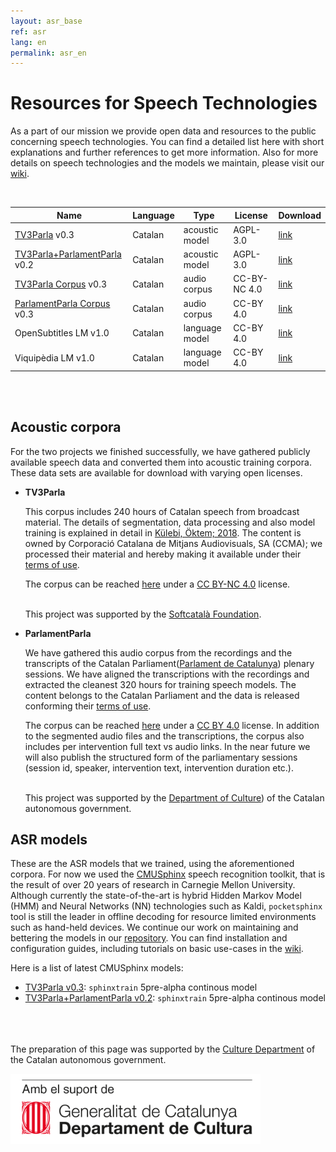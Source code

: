 ```yaml
---
layout: asr_base
ref: asr
lang: en
permalink: asr_en
---
```

<style>
table {
    width:100%;
}
</style>

# Resources for Speech Technologies

As a part of our mission we provide open data and resources to the public concerning speech technologies. You can find a detailed list here with short explanations and further references to get more information. Also for more details on speech technologies and the models we maintain, please visit our [wiki][wiki].
  
<br /> 

| Name                              | Language | Type           | License    | Download |
|---------------------------------  | -------- | -----------    | --------   | -------- |
| [TV3Parla][2]                v0.3 | Catalan  | acoustic model |  AGPL-3.0  | [link]() |
| [TV3Parla+ParlamentParla][2] v0.2 | Catalan  | acoustic model |  AGPL-3.0  | [link]() |
| [TV3Parla Corpus][1]         v0.3 | Catalan  | audio corpus   | CC-BY-NC 4.0 | [link]() |
| [ParlamentParla Corpus][1]   v0.3 | Catalan  | audio corpus   |  CC-BY 4.0 | [link]() |
| OpenSubtitles LM             v1.0 | Catalan  | language model |  CC-BY 4.0 | [link]() |
| Viquipèdia LM                v1.0 | Catalan  | language model |  CC-BY 4.0 | [link]() | 
 
<br />
<br />

## Acoustic corpora

For the two projects we finished successfully, we have gathered publicly available speech data and converted them into acoustic training corpora. These data sets are available for download with varying open licenses.

* **TV3Parla**

  This corpus includes 240 hours of Catalan speech from broadcast material. The details of segmentation, data processing and also model training is explained in detail in [Külebi, Öktem; 2018](https://www.isca-speech.org/archive/IberSPEECH_2018/abstracts/IberS18_P1-2_Kulebi.html). The content is owned by Corporació Catalana de Mitjans Audiovisuals, SA (CCMA); we processed their material and hereby making it available under their [terms of use](http://www.ccma.cat/avis-legal/condicions-utilitzacio-del-portal/).

  The corpus can be reached [here]() under a [CC BY-NC 4.0][ccbync] license.  
  <br/>

  This project was supported by the [Softcatalà Foundation](https://www.softcatala.org/).


* **ParlamentParla**

  We have gathered this audio corpus from the recordings and the transcripts of the Catalan Parliament([Parlament de Catalunya](https://www.parlament.cat/)) plenary sessions. We have aligned the transcriptions with the recordings and extracted the cleanest 320 hours for training speech models. The content belongs to the Catalan Parliament and the data is released conforming their [terms of use](https://www.parlament.cat/pcat/serveis-parlament/avis-legal/).

  The corpus can be reached [here]() under a [CC BY 4.0][ccby] license. In addition to the segmented audio files and the transcriptions, the corpus also includes per intervention full text vs audio links. In the near future we will also publish the structured form of the parliamentary sessions (session id, speaker, intervention text, intervention duration etc.).  
  <br/>

  This project was supported by the [Department of Culture](http://cultura.gencat.cat/)) of the Catalan autonomous government.

## ASR models

These are the ASR models that we trained, using the aforementioned corpora. For now we used the [CMUSphinx](https://cmusphinx.github.io/) speech recognition toolkit, that is the result of over 20 years of research in Carnegie Mellon University. Although currently the state-of-the-art is hybrid Hidden Markov Model (HMM) and Neural Networks (NN) technologies such as Kaldi, `pocketsphinx` tool is still the leader in offline decoding for resource limited environments such as hand-held devices. We continue our work on maintaining and bettering the models in our [repository](https://github.com/collectivat/cmusphinx-models). You can find installation and configuration guides, including tutorials on basic use-cases in the [wiki][wiki].

Here is a list of latest CMUSphinx models:

* [TV3Parla v0.3](): `sphinxtrain` 5pre-alpha continous model
* [TV3Parla+ParlamentParla v0.2](): `sphinxtrain` 5pre-alpha continous model
  <br/>  
  <br/> 
  <br/>

The preparation of this page was supported by the [Culture Department](http://cultura.gencat.cat/) of the Catalan autonomous government.

<img src="/img/logo_generalitat.png" width="400"/>

[wiki]: https://github.com/collectivat/cmusphinx-models/wiki
[ccby]: https://creativecommons.org/licenses/by/4.0/
[ccbync]: https://creativecommons.org/licenses/by-nc/4.0/
[2]: #asr-models
[1]: #acoustic-corpora
